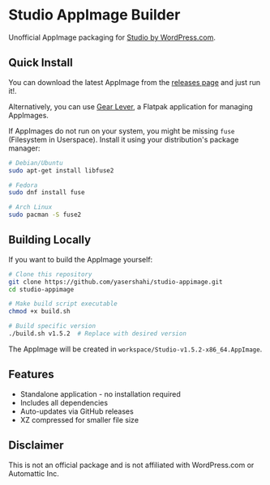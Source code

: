 # Studio AppImage Builder

Unofficial AppImage packaging for [Studio by WordPress.com](https://github.com/Automattic/studio).

## Quick Install

You can download the latest AppImage from the [releases page](https://github.com/yasershahi/studio-appimage/releases) and just run it!.

Alternatively, you can use [Gear Lever](https://flathub.org/apps/com.rafaelmardojai.GearLever), a Flatpak application for managing AppImages.

If AppImages do not run on your system, you might be missing `fuse` (Filesystem in Userspace). Install it using your distribution's package manager:

```bash
# Debian/Ubuntu
sudo apt-get install libfuse2

# Fedora
sudo dnf install fuse

# Arch Linux
sudo pacman -S fuse2
```

## Building Locally

If you want to build the AppImage yourself:

```bash
# Clone this repository
git clone https://github.com/yasershahi/studio-appimage.git
cd studio-appimage

# Make build script executable
chmod +x build.sh

# Build specific version
./build.sh v1.5.2  # Replace with desired version
```

The AppImage will be created in `workspace/Studio-v1.5.2-x86_64.AppImage`.

## Features

- Standalone application - no installation required
- Includes all dependencies
- Auto-updates via GitHub releases
- XZ compressed for smaller file size

## Disclaimer

This is not an official package and is not affiliated with WordPress.com or Automattic Inc.
